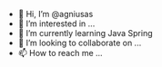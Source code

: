 - 👋 Hi, I’m @agniusas
- 👀 I’m interested in ...
- 🌱 I’m currently learning Java Spring
- 💞️ I’m looking to collaborate on ...
- 📫 How to reach me ...

<!---
agniusas/agniusas is a ✨ special ✨ repository because its `README.md` (this file) appears on your GitHub profile.
You can click the Preview link to take a look at your changes.
--->

